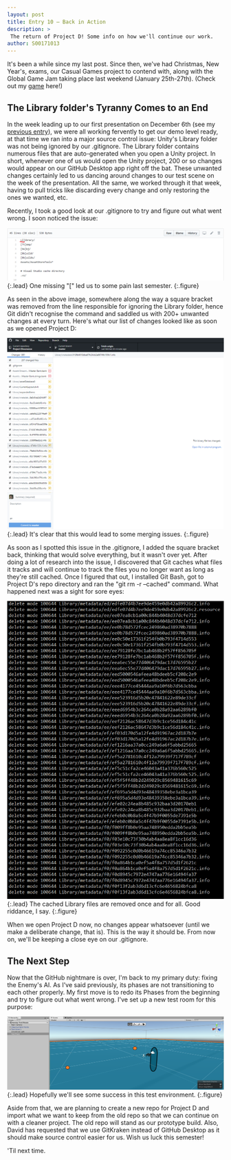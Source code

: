 ```yaml
---
layout: post
title: Entry 10 — Back in Action
description: >
 The return of Project D! Some info on how we'll continue our work.
author: S00171013
---
```


It's been a while since my last post. Since then, we've had Christmas, New Year's, exams, our Casual Games project to contend with, along with the Global Game Jam
taking place last weekend (January 25th-27th). (Check out my [game](https://globalgamejam.org/2019/games/lovely-collectibles) here!)

## The Library folder's Tyranny Comes to an End

In the week leading up to our first presentation on December 6th (see my [previous entry](https://itsgamedevteamy3.github.io/jack/2018-12-09-entry-nine/)),
we were all working fervently to get our demo level ready, at that time we ran into a major source control issue: Unity's Library folder was not being ignored
by our .gitignore. The Library folder contains numerous files that are auto-generated when you open a Unity project. In short, whenever one of us would open the
Unity project, 200 or so changes would appear on our GitHub Desktop app right off the bat. These unwanted changes certainly led to us dancing around changes to 
our test scene on the week of the presentation. All the same, we worked through it that week, having to pull tricks like discarding every change and only restoring the ones we wanted, etc.

Recently, I took a good look at our .gitignore to try and figure out what went wrong. I soon noticed the issue:

![One Square Bracket](/assets/img/concept_art/jack/semester_two/mistake.png){:.lead}
One missing "[" led us to some pain last semester.
{:.figure}

As seen in the above image, somewhere along the way a square bracket was removed from the line responsible for ignoring the Library folder, hence Git didn't recognise the command and
saddled us with 200+ unwanted changes at every turn. Here's what our list of changes looked like as soon as we opened Project D:

![Attack of the Metadata](/assets/img/concept_art/jack/semester_two/messy_changes.png){:.lead}
It's clear that this would lead to some merging issues.
{:.figure}

As soon as I spotted this issue in the .gitignore, I added the square bracket back, thinking that would solve everything, but it wasn't over yet. After doing a lot of research into the issue,
I discovered that Git caches what files it tracks and will continue to track the files you no longer want as long as they're still cached. Once I figured that out, I installed Git Bash, got to
Project D's repo directory and ran the "git rm -r –cached" command. What happened next was a sight for sore eyes:

![DELETE, DELETE, DELETE](/assets/img/concept_art/jack/semester_two/delete.png){:.lead}
The cached Library files are removed once and for all. Good riddance, I say. 
{:.figure}

When we open Project D now, no changes appear whatsoever (until we make a deliberate change, that is). This is the way it should be. From now on, we'll be keeping a close eye on our .gitignore.

## The Next Step

Now that the GitHub nightmare is over, I'm back to my primary duty: fixing the Enemy's AI. As I've said previously, its phases are not transitioning to each other properly. My first move is to redo its Phases from the beginning and try to figure out what went wrong. I've set up a new
test room for this purpose:

![Test Zone](/assets/img/concept_art/jack/semester_two/test_zone.png){:.lead}
Hopefully we'll see some success in this test environment.
{:.figure}

Aside from that, we are planning to create a new repo for Project D and import what we want to keep from the old repo so that we can continue on with a cleaner project. The old repo will stand as our prototype build. Also, David has requested that we use GitKraken
instead of GitHub Desktop as it should make source control easier for us. Wish us luck this semester!

'Til next time.